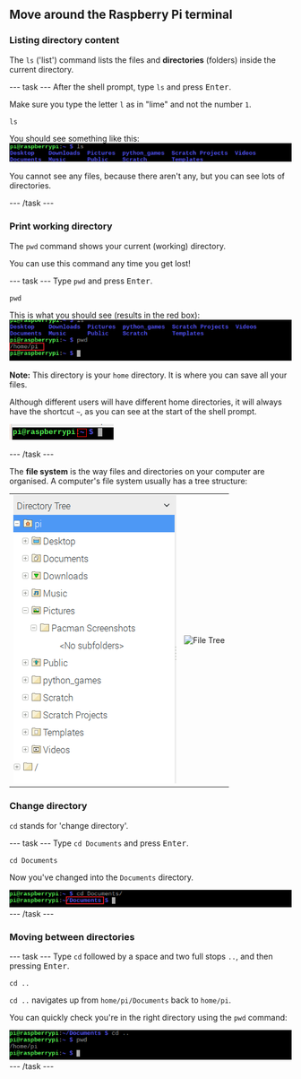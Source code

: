 ## Move around the Raspberry Pi terminal

### Listing directory content

The `ls` ('list') command lists the files and **directories** (folders) inside the current directory.

--- task ---
After the shell prompt, type `ls` and press <kbd>Enter</kbd>. 

Make sure you type the letter `l` as in "lime" and not the number `1`.

```
ls
```
You should see something like this:
![A list of directories in the terminal](images/lscommand.png)

You cannot see any files, because there aren't any, but you can see lots of directories.

--- /task ---

### Print working directory

The `pwd` command shows your current (working) directory. 

You can use this command any time you get lost!

--- task ---
Type `pwd` and press <kbd>Enter</kbd>.
```
pwd
```
This is what you should see (results in the red box):
!['/home/pi' printed in the terminal](images/pwdcommand.png)

**Note:** This directory is your `home` directory. It is where you can save all your files. 

Although different users will have different home directories, it will always have the shortcut `~`, as you can see at the start of the shell prompt.

![shell prompt with ~ highlighted](images/hometilda.png)

--- /task ---

The **file system** is the way files and directories on your computer are organised. A computer's file system usually has a tree structure:

|                                              |                                              |
| :------------------------------------------: | :------------------------------------------: |
| ![File Manager](images/filemanager.png)      | ![File Tree](images/filetree.png)            |


### Change directory

`cd` stands for 'change directory'. 

--- task ---
Type `cd Documents` and press <kbd>Enter</kbd>.
```
cd Documents
```

Now you've changed into the `Documents` directory.

![CD Documents path](images/cddocumentspath.png)
--- /task ---

### Moving between directories

--- task ---
Type `cd` followed by a space and two full stops `..`, and then pressing <kbd>Enter</kbd>.
```
cd ..
```
`cd ..` navigates up from `home/pi/Documents` back to `home/pi`.

You can quickly check you're in the right directory using the `pwd` command:

![CD DotDot Command](images/cddotdotcommand.png)
--- /task ---

